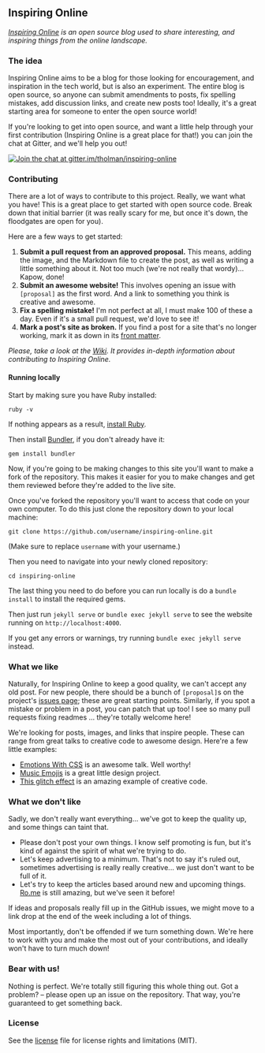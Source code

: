## Inspiring Online

_[Inspiring Online](http://inspiring.online) is an open source blog used to share interesting, and inspiring things from the online landscape._

### The idea

Inspiring Online aims to be a blog for those looking for encouragement, and inspiration in the tech world, but is also an experiment. The entire blog is open source, so anyone can submit amendments to posts, fix spelling mistakes, add discussion links, and create new posts too! Ideally, it's a great starting area for someone to enter the open source world!

If you're looking to get into open source, and want a little help through your first contribution (Inspiring Online is a great place for that!) you can join the chat at Gitter, and we'll help you out!

[![Join the chat at gitter.im/tholman/inspiring-online](https://badges.gitter.im/tholman/inspiring-online.svg)](https://gitter.im/tholman/inspiring-online?utm_source=badge&utm_medium=badge&utm_campaign=pr-badge&utm_content=badge)

### Contributing

There are a lot of ways to contribute to this project. Really, we want what you have! This is a great place to get started with open source code. Break down that initial barrier (it was really scary for me, but once it's down, the floodgates are open for you).

Here are a few ways to get started:

1. **Submit a pull request from an approved proposal.** This means, adding the image, and the Markdown file to create the post, as well as writing a little something about it. Not too much (we're not really that wordy)... Kapow, done!
2. **Submit an awesome website!** This involves opening an issue with `[proposal]` as the first word. And a link to something you think is creative and awesome.
3. **Fix a spelling mistake!** I'm not perfect at all, I must make 100 of these a day. Even if it's a small pull request, we'd love to see it!
4. **Mark a post's site as broken.** If you find a post for a site that's no longer working, mark it as down in its [front matter](https://github.com/tholman/inspiring-online/wiki/Front-Matter).

_Please, take a look at the [Wiki](https://github.com/tholman/inspiring-online/wiki). It provides in-depth information about contributing to Inspiring Online._

#### Running locally

Start by making sure you have Ruby installed:

```
ruby -v
```

If nothing appears as a result, [install Ruby](https://www.ruby-lang.org/en/documentation/installation).

Then install [Bundler](http://gembundler.com), if you don't already have it:

```
gem install bundler
```

Now, if you're going to be making changes to this site you'll want to make a fork of the repository. This makes it easier for you to make changes and get them reviewed before they're added to the live site.

Once you've forked the repository you'll want to access that code on your own computer.
To do this just clone the repository down to your local machine:

```
git clone https://github.com/username/inspiring-online.git
```

(Make sure to replace `username` with your username.)

Then you need to navigate into your newly cloned repository:

```
cd inspiring-online
```

The last thing you need to do before you can run locally is do a `bundle install` to install the required gems.

Then just run `jekyll serve` or `bundle exec jekyll serve` to see the website running on `http://localhost:4000`.

If you get any errors or warnings, try running `bundle exec jekyll serve` instead.

### What we like

Naturally, for Inspiring Online to keep a good quality, we can't accept any old post. For new people, there should be a bunch of `[proposal]`s on the project's [issues page](https://github.com/tholman/inspiring-online/issues); these are great starting points. Similarly, if you spot a mistake or problem in a post, you can patch that up too! I see so many pull requests fixing readmes ... they're totally welcome here!

We're looking for posts, images, and links that inspire people. These can range from great talks to creative code to awesome design. Here're a few little examples:

- [Emotions With CSS](http://inspiring.online/emotions-through-css) is an awesome talk. Well worthy!
- [Music Emojis](http://inspiring.online/music-emojis) is a great little design project.
- [This glitch effect](http://inspiring.online/glitch) is an amazing example of creative code.

### What we don't like

Sadly, we don't really want everything... we've got to keep the quality up, and some things can taint that.

- Please don't post your own things. I know self promoting is fun, but it's kind of against the spirit of what we're trying to do.
- Let's keep advertising to a minimum. That's not to say it's ruled out, sometimes advertising is really really creative... we just don't want to be full of it.
- Let's try to keep the articles based around new and upcoming things. [Ro.me](http://ro.me) is still amazing, but we've seen it before!

If ideas and proposals really fill up in the GitHub issues, we might move to a link drop at the end of the week including a lot of things.

Most importantly, don't be offended if we turn something down. We're here to work with you and make the most out of your contributions, and ideally won't have to turn much down!

### Bear with us!

Nothing is perfect. We're totally still figuring this whole thing out. Got a problem? – please open up an issue on the repository. That way, you're guaranteed to get something back.

### License

See the [license](LICENSE.md) file for license rights and limitations (MIT).
